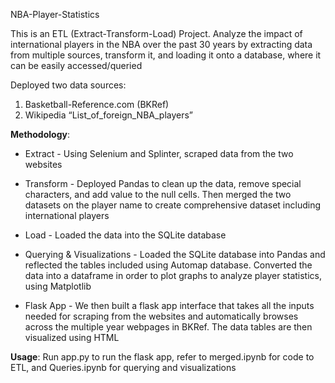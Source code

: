 NBA-Player-Statistics

This is an ETL (Extract-Transform-Load) Project. Analyze the impact of international players in the NBA over the past 30 years by extracting data from multiple sources, transform it, and loading it onto a database, where it can be easily accessed/queried

Deployed two data sources:	
1. Basketball-Reference.com (BKRef) 
2. Wikipedia “List_of_foreign_NBA_players” 

**Methodology**:
* Extract - Using Selenium and Splinter, scraped data from the two websites

* Transform - Deployed Pandas to clean up the data, remove special characters, and add value to the null cells. Then merged the two datasets on the player name to create comprehensive dataset including international players

* Load - Loaded the data into the SQLite database

* Querying & Visualizations - Loaded the SQLite database into Pandas and reflected the tables included using Automap database. Converted the data into a dataframe in order to plot graphs to analyze player statistics, using Matplotlib

* Flask App - We then built a flask app interface that takes all the inputs needed for scraping from the websites and automatically browses across the multiple year webpages in BKRef. The data tables are then visualized using HTML

**Usage**: 
Run app.py to run the flask app, refer to merged.ipynb for code to ETL, and Queries.ipynb for querying and visualizations

